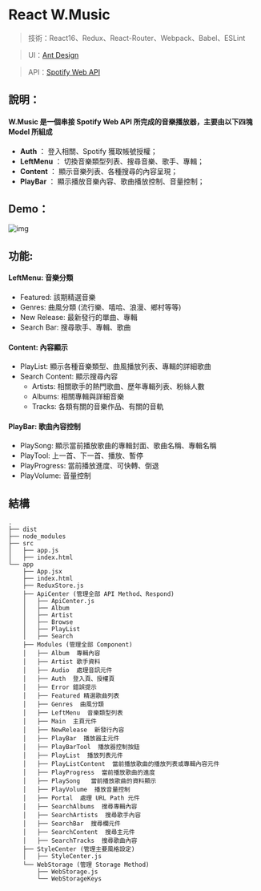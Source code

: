# React W.Music

> 技術：React16、Redux、React-Router、Webpack、Babel、ESLint

> UI：[Ant Design](https://ant.design/)

> API：[Spotify Web API](https://developer.spotify.com/web-api/)

## 說明： 
#### W.Music 是一個串接 Spotify Web API 所完成的音樂播放器，主要由以下四塊 Model 所組成

- **Auth** ： 登入相關、Spotify 獲取帳號授權；
- **LeftMenu** ： 切換音樂類型列表、搜尋音樂、歌手、專輯；
- **Content** ： 顯示音樂列表、各種搜尋的內容呈現；
- **PlayBar** ： 顯示播放音樂內容、歌曲播放控制、音量控制；

## Demo：

![img](https://github.com/HsienW/React-W-Music/blob/master/React-W-Music-Demo.gif)

## 功能:
#### LeftMenu: 音樂分類
  - Featured: 該期精選音樂
  - Genres: 曲風分類 (流行樂、嘻哈、浪漫、鄉村等等)
  - New Release: 最新發行的單曲、專輯
  - Search Bar: 搜尋歌手、專輯、歌曲

#### Content: 內容顯示
  - PlayList: 顯示各種音樂類型、曲風播放列表、專輯的詳細歌曲
  - Search Content: 顯示搜尋內容
    - Artists: 相關歌手的熱門歌曲、歷年專輯列表、粉絲人數
    - Albums: 相關專輯與詳細音樂
    - Tracks: 各類有關的音樂作品、有關的音軌
    
#### PlayBar: 歌曲內容控制
  - PlaySong: 顯示當前播放歌曲的專輯封面、歌曲名稱、專輯名稱
  - PlayTool: 上一首、下一首、播放、暫停
  - PlayProgress: 當前播放進度、可快轉、倒退
  - PlayVolume: 音量控制
  
## 結構
```
.
├── dist
├── node_modules
├── src
│   ├── app.js
│   ├── index.html
└── app
    ├── App.jsx
    ├── index.html
    ├── ReduxStore.js
    ├── ApiCenter (管理全部 API Method、Respond)
    │   ├── ApiCenter.js
    │   ├── Album
    │   ├── Artist
    │   ├── Browse
    │   ├── PlayList
    │   ├── Search
    ├── Modules (管理全部 Component)
    │   ├── Album  專輯內容
    │   ├── Artist 歌手資料
    │   ├── Audio  處理音訊元件
    │   ├── Auth  登入頁、授權頁
    │   ├── Error 錯誤提示
    │   ├── Featured 精選歌曲列表
    │   ├── Genres  曲風分類
    │   ├── LeftMenu  音樂類型列表
    │   ├── Main  主頁元件
    │   ├── NewRelease  新發行內容
    │   ├── PlayBar  播放器主元件
    │   ├── PlayBarTool  播放器控制按鈕
    │   ├── PlayList  播放列表元件
    │   ├── PlayListContent  當前播放歌曲的播放列表或專輯內容元件
    │   ├── PlayProgress  當前播放歌曲的進度
    │   ├── PlaySong   當前播放歌曲的資料顯示
    │   ├── PlayVolume  播放音量控制
    │   ├── Portal  處理 URL Path 元件
    │   ├── SearchAlbums  搜尋專輯內容
    │   ├── SearchArtists  搜尋歌手內容
    │   ├── SearchBar  搜尋欄元件
    │   ├── SearchContent  搜尋主元件
    │   ├── SearchTracks  搜尋歌曲內容
    ├── StyleCenter (管理主要風格設定)
    │   ├── StyleCenter.js
    └── WebStorage (管理 Storage Method)
        ├── WebStorage.js
        └── WebStorageKeys

```
